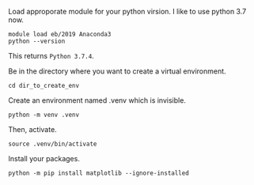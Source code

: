 Load approporate module for your python virsion. I like to use python 3.7 now.
```
module load eb/2019 Anaconda3
python --version
```
This returns `Python 3.7.4`.


Be in the directory where you want to create a virtual environment.
```
cd dir_to_create_env
```

Create an environment named .venv which is invisible.
```
python -m venv .venv
```

Then, activate.
```
source .venv/bin/activate
```

Install your packages.
```
python -m pip install matplotlib --ignore-installed
```
